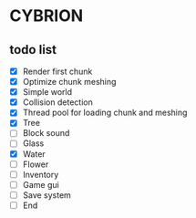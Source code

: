 # CYBRION

## todo list
- [x] Render first chunk
- [x] Optimize chunk meshing
- [x] Simple world
- [x] Collision detection
- [x] Thread pool for loading chunk and meshing
- [x] Tree
- [ ] Block sound
- [ ] Glass
- [x] Water
- [ ] Flower
- [ ] Inventory
- [ ] Game gui
- [ ] Save system
- [ ] End
